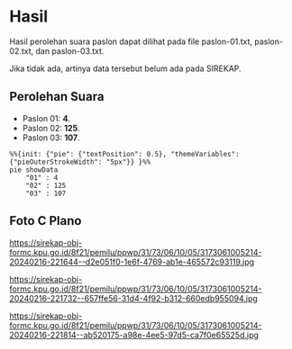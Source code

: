 # Hasil

Hasil perolehan suara paslon dapat dilihat pada file paslon-01.txt, paslon-02.txt, dan paslon-03.txt.

Jika tidak ada, artinya data tersebut belum ada pada SIREKAP.

## Perolehan Suara

 * Paslon 01: **4**.
 * Paslon 02: **125**.
 * Paslon 03: **107**.

```mermaid
%%{init: {"pie": {"textPosition": 0.5}, "themeVariables": {"pieOuterStrokeWidth": "5px"}} }%%
pie showData
    "01" : 4
    "02" : 125
    "03" : 107
```
## Foto C Plano

https://sirekap-obj-formc.kpu.go.id/8f21/pemilu/ppwp/31/73/06/10/05/3173061005214-20240216-221644--d2e051f0-1e6f-4769-ab1e-465572c93119.jpg

https://sirekap-obj-formc.kpu.go.id/8f21/pemilu/ppwp/31/73/06/10/05/3173061005214-20240216-221732--657ffe56-31d4-4f92-b312-660edb955094.jpg

https://sirekap-obj-formc.kpu.go.id/8f21/pemilu/ppwp/31/73/06/10/05/3173061005214-20240216-221814--ab520175-a98e-4ee5-97d5-ca7f0e65525d.jpg
